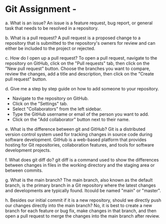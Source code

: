 # Git Assignment - <Abigealtheanalyst>

a. What is an issue?
An issue is a feature request, bug report, or general task that needs to be resolved in a repository.

b. What is a pull request?
A pull request is a proposed change to a repository that is submitted to the repository's owners for review and can either be included to the project or rejected.

c. How do I open up a pull request?
To open a pull request, navigate to the repository on GitHub, click on the "Pull requests" tab, then click on the "New pull request" button. Choose the branches you want to compare, review the changes, add a title and description, then click on the "Create pull request" button.

d. Give me a step by step guide on how to add someone to your repository.
- Navigate to the repository on GitHub.
- Click on the "Settings" tab.
- Select "Collaborators" from the left sidebar.
- Type the GitHub username or email of the person you want to add.
- Click on the "Add collaborator" button next to their name.

e. What is the difference between git and GitHub?
Git is a distributed version control system used for tracking changes in source code during software development. GitHub is a web-based platform that provides hosting for Git repositories, collaboration features, and tools for software development projects.

f. What does git diff do?
git diff is a command used to show the differences between changes in files in the working directory and the staging area or between commits.

g. What is the main branch?
The main branch, also known as the default branch, is the primary branch in a Git repository where the latest changes and developments are typically found. Itcould be named "main" or "master".

h. Besides our initial commit if it is a new repository, should we directly push our changes directly into the main branch?
No, it is best to create a new branch for each feature or bug fix, make changes in that branch, and then open a pull request to merge the changes into the main branch after review.
